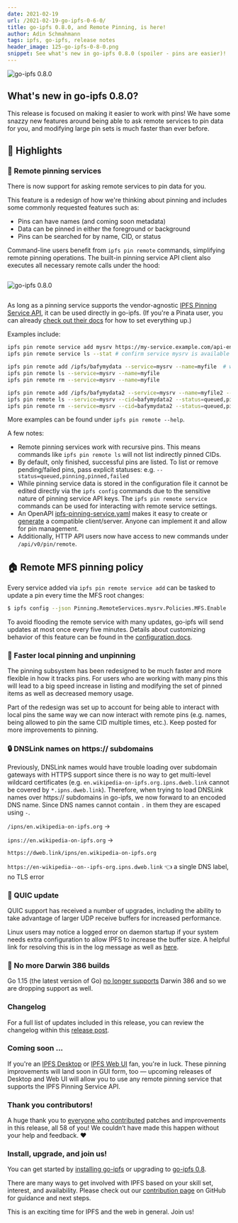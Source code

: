 ```yaml
---
date: 2021-02-19
url: /2021-02-19-go-ipfs-0-6-0/
title: go-ipfs 0.8.0, and Remote Pinning, is here!
author: Adin Schmahmann
tags: ipfs, go-ipfs, release notes
header_image: 125-go-ipfs-0-8-0.png
snippet: See what's new in go-ipfs 0.8.0 (spoiler - pins are easier)!
---
```


<img src="/125-go-ipfs-0-8-0/125-go-ipfs-0-8-0-wide.png" alt="go-ipfs 0.8.0" />

## What's new in go-ipfs 0.8.0? 

This release is focused on making it easier to work with pins! We have some snazzy new features around being able to ask remote services to pin data for you, and modifying large pin sets is much faster than ever before.

## 🔦 Highlights

### 🧷 Remote pinning services

There is now support for asking remote services to pin data for you.

This feature is a redesign of how we're thinking about pinning and includes some commonly requested features such as:

 * Pins can have names (and coming soon metadata)
 * Data can be pinned in either the foreground or background
 * Pins can be searched for by name, CID, or status

Command-line users benefit from `ipfs pin remote` commands, simplifying remote pinning operations. The built-in pinning service API client also executes all necessary remote calls under the hood:

<img style="margin-top: 1em; margin-bottom: 1em;" src="/125-go-ipfs-0-8-0/125-go-ipfs-0-8-0-diagram.png" alt="go-ipfs 0.8.0" />

As long as a pinning service supports the vendor-agnostic [IPFS Pinning Service API](https://ipfs.github.io/pinning-services-api-spec/), it can be used directly in go-ipfs. (If you're a Pinata user, you can already [check out their docs](https://pinata.cloud/documentation#PinningServicesAPI) for how to set everything up.)

Examples include:

```sh
ipfs pin remote service add mysrv https://my-service.example.com/api-endpoint myAccessToken
ipfs pin remote service ls --stat # confirm service mysrv is available
```

```sh
ipfs pin remote add /ipfs/bafymydata --service=mysrv --name=myfile  # will block until status is pinned
ipfs pin remote ls --service=mysrv --name=myfile
ipfs pin remote rm --service=mysrv --name=myfile
```

```sh
ipfs pin remote add /ipfs/bafymydata2 --service=mysrv --name=myfile2 --background  # queue pin request and finish instantly
ipfs pin remote ls --service=mysrv --cid=bafymydata2 --status=queued,pinning,pinned,failed
ipfs pin remote rm --service=mysrv --cid=bafymydata2 --status=queued,pinning,pinned,failed
```

More examples can be found under `ipfs pin remote --help`.

A few notes:

 * Remote pinning services work with recursive pins. This means commands like `ipfs pin remote ls` will not list indirectly pinned CIDs.
 * By default, only finished, successful pins are listed. To list or remove pending/failed pins, pass explicit statuses: e.g. `--status=queued,pinning,pinned,failed`
 * While pinning service data is stored in the configuration file it cannot be edited directly via the `ipfs config` commands due to the sensitive nature of pinning service API keys. The `ipfs pin remote service` commands can be used for interacting with remote service settings.
 * An OpenAPI [ipfs-pinning-service.yaml](https://github.com/ipfs/pinning-services-api-spec/blob/main/ipfs-pinning-service.yaml) makes it easy to create or [generate](https://github.com/ipfs/pinning-services-api-spec#code-generation) a compatible client/server. Anyone can implement it and allow for pin management.
 *  Additionally, HTTP API users now have access to new commands under `/api/v0/pin/remote`.

## 🏠 Remote MFS pinning policy
Every service added via `ipfs pin remote service add` can be tasked to update a pin every time the MFS root changes:
```sh
$ ipfs config --json Pinning.RemoteServices.mysrv.Policies.MFS.Enable
```

To avoid flooding the remote service with many updates, go-ipfs will send updates at most once every five minutes.
Details about customizing behavior of this feature can be found in the [configuration docs](https://github.com/ipfs/go-ipfs/blob/master/docs/config.md#pinningremoteservices-policiesmfs).

### 📌 Faster local pinning and unpinning

The pinning subsystem has been redesigned to be much faster and more flexible in how it tracks pins. For users who are working with many pins this will lead to a big speed increase in listing and modifying the set of pinned items as well as decreased memory usage.

Part of the redesign was set up to account for being able to interact with local pins the same way we can now interact with remote pins (e.g. names, being allowed to pin the same CID multiple times, etc.). Keep posted for more improvements to pinning.

### 🔒 DNSLink names on https:// subdomains
Previously, DNSLink names would have trouble loading over subdomain gateways with HTTPS support since there is no way to get multi-level wildcard certificates (e.g. `en.wikipedia-on-ipfs.org.ipns.dweb.link` cannot be covered by `*.ipns.dweb.link`). Therefore, when trying to load DNSLink names over https:// subdomains in go-ipfs, we now forward to an encoded DNS name. Since DNS names cannot contain `.` in them they are escaped using `-`.

`/ipns/en.wikipedia-on-ipfs.org` →

`ipns://en.wikipedia-on-ipfs.org` →

`https://dweb.link/ipns/en.wikipedia-on-ipfs.org`

`https://en-wikipedia--on--ipfs-org.ipns.dweb.link` 👈 a single DNS label, no TLS error

### 💨 QUIC update

QUIC support has received a number of upgrades, including the ability to take advantage of larger UDP receive buffers for increased performance.

Linux users may notice a logged error on daemon startup if your system needs extra configuration to allow IPFS to increase the buffer size. A helpful link for resolving this is in the log message as well as [here](https://github.com/lucas-clemente/quic-go/wiki/UDP-Receive-Buffer-Size).

### 👋 No more Darwin 386 builds

Go 1.15 (the latest version of Go) [no longer supports](https://github.com/golang/go/issues/34749) Darwin 386 and so we are dropping support as well.

### Changelog

For a full list of updates included in this release, you can review the changelog within this [release post](https://github.com/ipfs/go-ipfs/releases/tag/v0.8.0).

### Coming soon ...

If you're an [IPFS Desktop](https://github.com/ipfs-shipyard/ipfs-desktop) or [IPFS Web UI](https://github.com/ipfs-shipyard/ipfs-webui) fan, you're in luck. These pinning improvements will land soon in GUI form, too — upcoming releases of Desktop and Web UI will allow you to use any remote pinning service that supports the IPFS Pinning Service API.

### Thank you contributors!

A huge thank you to [everyone who contributed](https://github.com/ipfs/go-ipfs/releases/tag/v0.8.0) patches and improvements in this release, all 58 of you! We couldn’t have made this happen without your help and feedback. ❤

### Install, upgrade, and join us!

You can get started by [installing go-ipfs](https://dist.ipfs.io/#go-ipfs) or upgrading to [go-ipfs 0.8](https://github.com/ipfs/go-ipfs/releases/tag/v0.8.0).

There are many ways to get involved with IPFS based on your skill set, interest, and availability. Please check out our [contribution page](https://github.com/ipfs/community/blob/master/CONTRIBUTING.md) on GitHub for guidance and next steps.

This is an exciting time for IPFS and the web in general. Join us!
